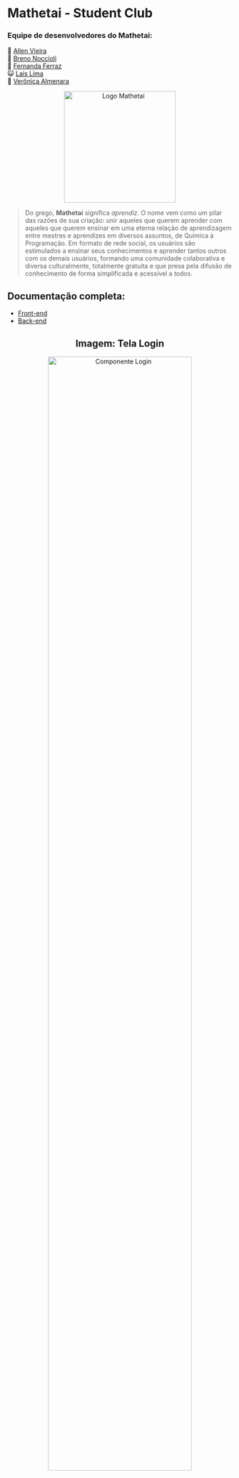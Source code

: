 # Mathetai - Student Club
### Equipe de desenvolvedores do Mathetai:
🐼 [Allen Vieira]
<br>
🐯 [Breno Noccioli]
<br>
🐶 [Fernanda Ferraz]
<br>
😺 [Lais Lima]
<br>
🦊 [Verônica Almenara]

<p align="center"><img align="center" alt = "Logo Mathetai" width = "250px" src = "https://i.imgur.com/jIRX2qx.png" /></p>

> Do grego, <strong>Mathetai</strong> significa <em>aprendiz</em>. O nome vem como um pilar das razões de sua criação: unir aqueles que querem aprender com aqueles que querem ensinar em uma eterna relação de aprendizagem entre mestres e aprendizes em diversos assuntos, de Química à Programação. Em formato de rede social, os usuários são estimulados a ensinar seus conhecimentos e aprender tantos outros com os demais usuários, formando uma comunidade colaborativa e diversa culturalmente, totalmente gratuita e que presa pela difusão de conhecimento de forma simplificada e acessível a todos.

## Documentação completa:
- [Front-end]
- [Back-end]

<h2 align="center">Imagem: Tela Login</h2> 
<p align="center"><img align = "center" alt = "Componente Login" width="80%" src = "https://i.imgur.com/rvLojc0.jpg" /></p>

<h2 align="center">Tenha você também a experiência de ser um Mathetaiano!</h2> 
<p align="center"><img align = "center" alt = "Componente Login" width="30%" src = "https://i.imgur.com/HDn3PFL.jpg" /></p>

<p align="center"> Mathetai é a mais nova comunidade para o compartilhamento de conhecimento, <br> unindo quem deseja ensinar e quem deseja aprender em uma mesma plataforma.</p>

[back-end]: <https://github.com/vnalmenara/Projeto-Integrador-Rede-Social-Educacao/blob/main/documentacao/documentacao.md/>
[front-end]: <https://github.com/vnalmenara/Projeto-Integrador-Rede-Social-Educacao-Front-End/tree/main/documentation/>
[site]: <https://mathetai.herokuapp.com/>
[allen vieira]: <https://github.com/AllenLVieira/>
[breno noccioli]: <https://github.com/BrenoNoccioli/>
[fernanda ferraz]: <https://github.com/fernandaferraz951/>
[lais lima]: <https://github.com/LaisLimaSantos/>
[verônica almenara]: <https://github.com/vnalmenara/>

